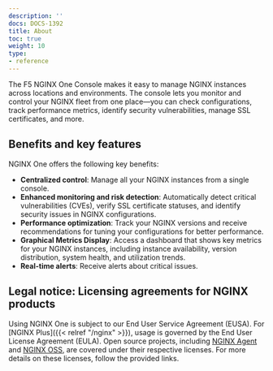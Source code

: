 ```yaml
---
description: ''
docs: DOCS-1392
title: About
toc: true
weight: 10
type:
- reference
---
```




The F5 NGINX One Console makes it easy to manage NGINX instances across locations and environments. The console lets you monitor and control your NGINX fleet from one place—you can check configurations, track performance metrics, identify security vulnerabilities, manage SSL certificates, and more.

## Benefits and key features

NGINX One offers the following key benefits:

- **Centralized control**: Manage all your NGINX instances from a single console.
- **Enhanced monitoring and risk detection**: Automatically detect critical vulnerabilities (CVEs), verify SSL certificate statuses, and identify security issues in NGINX configurations.
- **Performance optimization**: Track your NGINX versions and receive recommendations for tuning your configurations for better performance.
- **Graphical Metrics Display**: Access a dashboard that shows key metrics for your NGINX instances, including instance availability, version distribution, system health, and utilization trends.
- **Real-time alerts**: Receive alerts about critical issues.

## Legal notice: Licensing agreements for NGINX products

Using NGINX One is subject to our End User Service Agreement (EUSA). For [NGINX Plus]({{< relref "/nginx" >}}), usage is governed by the End User License Agreement (EULA). Open source projects, including [NGINX Agent](https://github.com/nginx/agent) and [NGINX OSS](https://github.com/nginx/nginx), are covered under their respective licenses. For more details on these licenses, follow the provided links.
